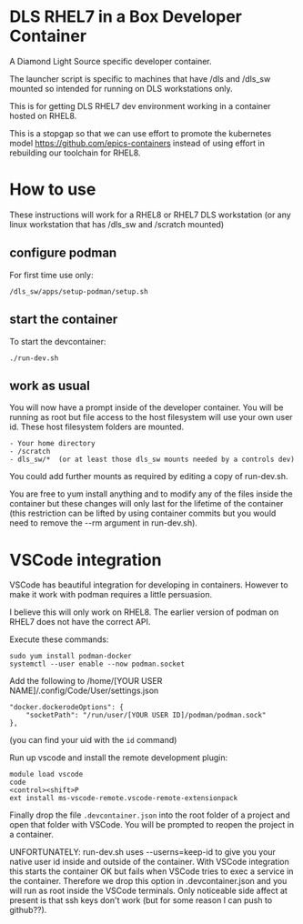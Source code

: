 DLS RHEL7 in a Box Developer Container
======================================

A Diamond Light Source specific developer container.

The launcher script is specific to machines that have /dls and /dls_sw mounted so intended for running on DLS workstations only.

This is for getting DLS RHEL7 dev environment working in a container hosted on  RHEL8.

This is a stopgap so that we can use effort to promote the kubernetes model https://github.com/epics-containers instead of using effort in rebuilding our toolchain for RHEL8.

How to use
==========

These instructions will work for a RHEL8 or RHEL7 DLS workstation (or
any linux workstation that has /dls_sw and /scratch mounted)

configure podman
----------------
For first time use only:

    /dls_sw/apps/setup-podman/setup.sh

start the container
-------------------

To start the devcontainer:

    ./run-dev.sh

work as usual
-------------

You will now have a prompt inside of the developer container. You will be
running as root but file access to the host filesystem
will use your own user id. These host filesystem folders are mounted.

    - Your home directory
    - /scratch
    - dls_sw/*  (or at least those dls_sw mounts needed by a controls dev)

You could add further mounts as required by editing a copy of run-dev.sh.

You are free to yum install anything and to modify any of the files inside
the container but these changes will only last for the lifetime of the
container (this restriction can be lifted by using container commits but
you would need to remove the --rm argument in run-dev.sh).

VSCode integration
==================

VSCode has beautiful integration for developing in containers. However to make
it work with podman requires a little persuasion.

I believe this will only work on RHEL8. The earlier version of podman on RHEL7
does not have the correct API.

Execute these commands:

    sudo yum install podman-docker
    systemctl --user enable --now podman.socket

Add the following to  /home/[YOUR USER NAME]/.config/Code/User/settings.json

    "docker.dockerodeOptions": {
        "socketPath": "/run/user/[YOUR USER ID]/podman/podman.sock"
    },

(you can find your uid with the `id` command)

Run up vscode and install the remote development plugin:

    module load vscode
    code
    <control><shift>P
    ext install ms-vscode-remote.vscode-remote-extensionpack

Finally drop the file `.devcontainer.json` into the root folder of a project
and open that folder with VSCode. You will be prompted to reopen the project
in a container.

UNFORTUNATELY: run-dev.sh uses --userns=keep-id to give you your native user id
inside and outside of the container. With VSCode integration this starts the
container OK but fails when VSCode tries to exec a service in the container.
Therefore we drop this option in .devcontainer.json and you will run as root
inside the VSCode terminals. Only noticeable side affect at present is that
ssh keys don't work (but for some reason I can push to github??).

